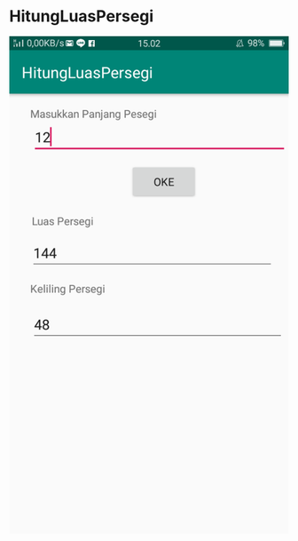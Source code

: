 # HitungLuasPersegi
![alt text](https://github.com/PatriciaDianPaska/HitungLuasPersegi/blob/master/SSHitung/Screenshot_2019-02-25-15-02-21-81.png)
